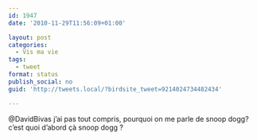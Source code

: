 ```yaml
---
id: 1947
date: '2010-11-29T11:56:09+01:00'

layout: post
categories:
  - Vis ma vie
tags:
  - tweet
format: status
publish_social: no
guid: 'http://tweets.local/?birdsite_tweet=9214024734482434'

---
```


@DavidBivas j’ai pas tout compris, pourquoi on me parle de snoop dogg? c’est quoi d’abord çà snoop dogg ?
